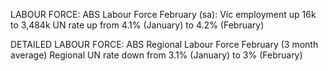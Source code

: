 LABOUR FORCE:
ABS Labour Force February (sa): Vic employment up 16k to 3,484k
UN rate up from 4.1% (January) to 4.2% (February)

DETAILED LABOUR FORCE:
ABS Regional Labour Force February (3 month average)
Regional UN rate down from 3.1% (January) to 3% (February)
